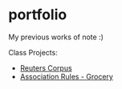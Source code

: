 # portfolio
My previous works of note :)

Class Projects: 
- [Reuters Corpus](./Reuters%20Author%20and%20Text%20Clustering.ipynb)
- [Association Rules - Grocery](./Association-Rules-Grocery/Association-rule-grocery.pdf)

